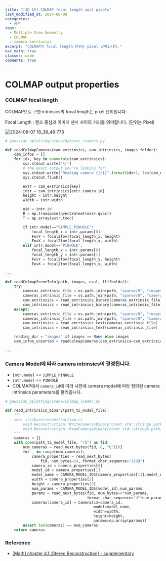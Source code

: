 ```yaml
---
title: "[3D CV] COLMAP focal length unit pixels"
last_modified_at: 2024-08-08
categories:
  - 공부
tags:
  - Multiple View Geometry
  - COLMAP
  - camera intrinsics
excerpt: "COLMAP의 focal length 단위는 pixel 단위입니다."
use_math: true
classes: wide
comments: true
---
```


# COLMAP output properties

### COLMAP focal length

COLMAP으로 구한 intrinsics의 focal length는 pixel 단위입니다.

Focal Length : 렌즈 중심과 이미지 센서 사이의 거리를 의미합니다. (단위는 Pixel)

![2024-08-07 18_38_48 773](https://github.com/user-attachments/assets/b288f988-4048-4bba-bf84-4a9b55764606)

```python
# gaussian_splatting/scene/dataset_readers.py

def readColmapCameras(cam_extrinsics, cam_intrinsics, images_folder):
    cam_infos = []
    for idx, key in enumerate(cam_extrinsics):
        sys.stdout.write('\r')
        # the exact output you're looking for:
        sys.stdout.write("Reading camera {}/{}".format(idx+1, len(cam_extrinsics)))
        sys.stdout.flush()

        extr = cam_extrinsics[key]
        intr = cam_intrinsics[extr.camera_id]
        height = intr.height
        width = intr.width

        uid = intr.id
        R = np.transpose(qvec2rotmat(extr.qvec))
        T = np.array(extr.tvec)

        if intr.model=="SIMPLE_PINHOLE":
            focal_length_x = intr.params[0]
            FovY = focal2fov(focal_length_x, height)
            FovX = focal2fov(focal_length_x, width)
        elif intr.model=="PINHOLE":
            focal_length_x = intr.params[0]
            focal_length_y = intr.params[1]
            FovY = focal2fov(focal_length_y, height)
            FovX = focal2fov(focal_length_x, width)

...

def readColmapSceneInfo(path, images, eval, llffhold=8):
    try:
        cameras_extrinsic_file = os.path.join(path, "sparse/0", "images.bin")
        cameras_intrinsic_file = os.path.join(path, "sparse/0", "cameras.bin")
        cam_extrinsics = read_extrinsics_binary(cameras_extrinsic_file)
        cam_intrinsics = read_intrinsics_binary(cameras_intrinsic_file)
    except:
        cameras_extrinsic_file = os.path.join(path, "sparse/0", "images.txt")
        cameras_intrinsic_file = os.path.join(path, "sparse/0", "cameras.txt")
        cam_extrinsics = read_extrinsics_text(cameras_extrinsic_file)
        cam_intrinsics = read_intrinsics_text(cameras_intrinsic_file)

    reading_dir = "images" if images == None else images
    cam_infos_unsorted = readColmapCameras(cam_extrinsics=cam_extrinsics, cam_intrinsics=cam_intrinsics, images_folder=os.path.join(path, reading_dir))

...

```

### Camera Model에 따라 camera intrinsics이 결정됩니다.
- `intr.model` == `SIMPLE_PINHOLE`
- `intr.model` == `PINHOLE`
- COLMAP에서 `camera_id`에 따라 사전에 camera model에 따라 정의된 camera intrinsics parameters를 불러옵니다.

```python
# gaussian_splatting/scene/colmap_loader.py

def read_intrinsics_binary(path_to_model_file):
    """
    see: src/base/reconstruction.cc
        void Reconstruction::WriteCamerasBinary(const std::string& path)
        void Reconstruction::ReadCamerasBinary(const std::string& path)
    """
    cameras = {}
    with open(path_to_model_file, "rb") as fid:
        num_cameras = read_next_bytes(fid, 8, "Q")[0]
        for _ in range(num_cameras):
            camera_properties = read_next_bytes(
                fid, num_bytes=24, format_char_sequence="iiQQ")
            camera_id = camera_properties[0]
            model_id = camera_properties[1]
            model_name = CAMERA_MODEL_IDS[camera_properties[1]].model_name
            width = camera_properties[2]
            height = camera_properties[3]
            num_params = CAMERA_MODEL_IDS[model_id].num_params
            params = read_next_bytes(fid, num_bytes=8*num_params,
                                     format_char_sequence="d"*num_params)
            cameras[camera_id] = Camera(id=camera_id,
                                        model=model_name,
                                        width=width,
                                        height=height,
                                        params=np.array(params))
        assert len(cameras) == num_cameras
    return cameras
```

### Reference
- [[Math] chapter 4.1 [Stereo Reconstruction] - supplementary](https://kalelpark.tistory.com/166)
  
